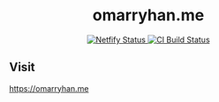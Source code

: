 <h1 align="center">
  omarryhan.me
</h1>

<p align="center">
  <a href="https://app.netlify.com/sites/omarryhan/deploys">
    <img alt="Netfify Status" src="https://api.netlify.com/api/v1/badges/30dd4a88-c913-4b3c-ae29-dc851f21cd71/deploy-status" />
  </a>
  <a href="https://travis-ci.org/omarryhan/omarryhan.me">
    <img alt="CI Build Status" src="https://travis-ci.org/omarryhan/omarryhan.me.svg?branch=master" />
  </a>
</p>



## Visit

https://omarryhan.me
